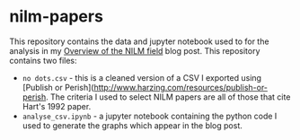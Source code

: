 # nilm-papers

This repository contains the data and jupyter notebook used to for the analysis in my [Overview of the NILM field](http://blog.oliverparson.co.uk/2015/03/overview-of-nilm-field.html) blog post. This repository contains two files:
- `no dots.csv` - this is a cleaned version of a CSV I exported using [Publish or Perish](http://www.harzing.com/resources/publish-or-perish. The criteria I used to select NILM papers are all of those that cite Hart's 1992 paper.
- `analyse_csv.ipynb` - a jupyter notebook containing the python code I used to generate the graphs which appear in the blog post.
